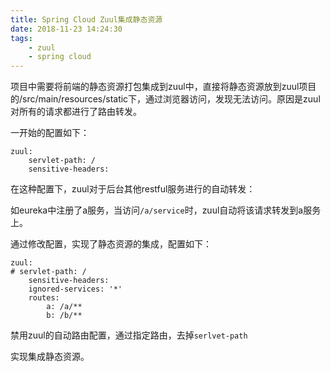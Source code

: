 ```yaml
---
title: Spring Cloud Zuul集成静态资源
date: 2018-11-23 14:24:30
tags:
    - zuul
    - spring cloud
---
```


项目中需要将前端的静态资源打包集成到zuul中，直接将静态资源放到zuul项目的/src/main/resources/static下，通过浏览器访问，发现无法访问。原因是zuul对所有的请求都进行了路由转发。

一开始的配置如下：

```
zuul:
    servlet-path: /
    sensitive-headers:
```

在这种配置下，zuul对于后台其他restful服务进行的自动转发：

如eureka中注册了a服务，当访问`/a/service`时，zuul自动将该请求转发到a服务上。

通过修改配置，实现了静态资源的集成，配置如下：

```
zuul:
# servlet-path: /
    sensitive-headers:
    ignored-services: '*'
    routes:
        a: /a/**
        b: /b/**
```

禁用zuul的自动路由配置，通过指定路由，去掉`serlvet-path`

实现集成静态资源。
